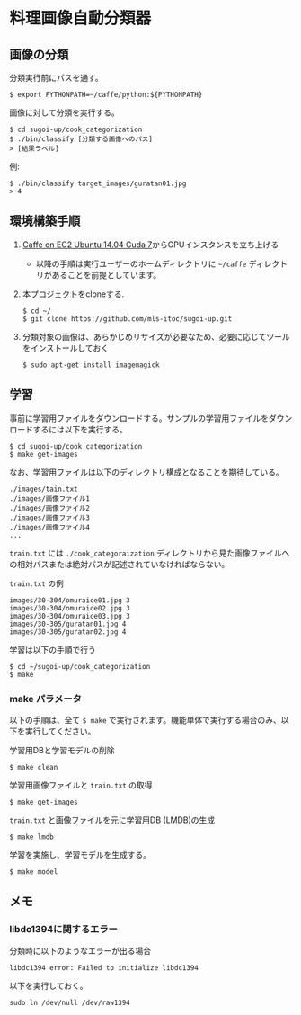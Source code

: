 # 料理画像自動分類器

## 画像の分類

分類実行前にパスを通す。

```
$ export PYTHONPATH=~/caffe/python:${PYTHONPATH} 
```

画像に対して分類を実行する。

```
$ cd sugoi-up/cook_categorization
$ ./bin/classify [分類する画像へのパス]
> [結果ラベル]
```

例:

```
$ ./bin/classify target_images/guratan01.jpg
> 4
```

## 環境構築手順

1. [Caffe on EC2 Ubuntu 14.04 Cuda 7](https://github.com/BVLC/caffe/wiki/Caffe-on-EC2-Ubuntu-14.04-Cuda-7)からGPUインスタンスを立ち上げる
    * 以降の手順は実行ユーザーのホームディレクトリに `~/caffe` ディレクトリがあることを前提としています。
2. 本プロジェクトをcloneする.
    ```
    $ cd ~/
    $ git clone https://github.com/mls-itoc/sugoi-up.git
    ```

3. 分類対象の画像は、あらかじめリサイズが必要なため、必要に応じてツールをインストールしておく
    ```
    $ sudo apt-get install imagemagick
    ```

## 学習

事前に学習用ファイルをダウンロードする。サンプルの学習用ファイルをダウンロードするには以下を実行する。

```
$ cd sugoi-up/cook_categorization
$ make get-images
```

なお、学習用ファイルは以下のディレクトリ構成となることを期待している。

```
./images/tain.txt
./images/画像ファイル1
./images/画像ファイル2
./images/画像ファイル3
./images/画像ファイル4
...

```

`train.txt` には `./cook_categoraization` ディレクトリから見た画像ファイルへの相対パスまたは絶対パスが記述されていなければならない。

`train.txt` の例

```
images/30-304/omuraice01.jpg 3
images/30-304/omuraice02.jpg 3
images/30-304/omuraice03.jpg 3
images/30-305/guratan01.jpg 4
images/30-305/guratan02.jpg 4
```

学習は以下の手順で行う

```
$ cd ~/sugoi-up/cook_categorization
$ make
```

### make パラメータ

以下の手順は、全て `$ make` で実行されます。機能単体で実行する場合のみ、以下を実行してください。

学習用DBと学習モデルの削除

```
$ make clean
```

学習用画像ファイルと `train.txt` の取得

```
$ make get-images
```

`train.txt` と画像ファイルを元に学習用DB (LMDB)の生成

```
$ make lmdb
```

学習を実施し、学習モデルを生成する。

```
$ make model
```

## メモ

### libdc1394に関するエラー

分類時に以下のようなエラーが出る場合

```
libdc1394 error: Failed to initialize libdc1394
```

以下を実行しておく。

```
sudo ln /dev/null /dev/raw1394
```
